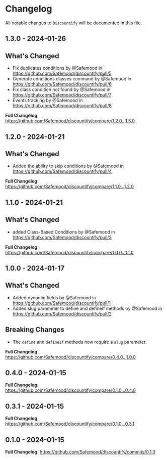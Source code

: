# Changelog

All notable changes to `Discountify` will be documented in this file.

## 1.3.0 - 2024-01-26

## What's Changed
* Fix duplicates conditions by @Safemood in https://github.com/Safemood/discountify/pull/5
* Generate conditions classes command by @Safemood in https://github.com/Safemood/discountify/pull/6
* Fix class condition not found by @Safemood in https://github.com/Safemood/discountify/pull/7
* Events tracking by @Safemood in https://github.com/Safemood/discountify/pull/8


**Full Changelog**: https://github.com/Safemood/discountify/compare/1.2.0...1.3.0

## 1.2.0 - 2024-01-21

## What's Changed
* Added the ability to skip conditions by @Safemood in https://github.com/Safemood/discountify/pull/4


**Full Changelog**: https://github.com/Safemood/discountify/compare/1.1.0...1.2.0

## 1.1.0 - 2024-01-21

## What's Changed
* added  Class-Based Conditions by @Safemood in https://github.com/Safemood/discountify/pull/3

**Full Changelog**: https://github.com/Safemood/discountify/compare/1.0.0...1.1.0

## 1.0.0 - 2024-01-17

## What's Changed
* Added dynamic fields by @Safemood in https://github.com/Safemood/discountify/pull/1
* Added slug parameter to define and defineIf methods by @Safemood in https://github.com/Safemood/discountify/pull/2

## Breaking Changes
- The `define` and `defineIf` methods now require a `slug` parameter.

**Full Changelog**: https://github.com/Safemood/discountify/compare/0.4.0...1.0.0

## 0.4.0 - 2024-01-15

**Full Changelog**: https://github.com/Safemood/discountify/compare/0.1.0...0.4.0

## 0.3.1 - 2024-01-15

**Full Changelog**: https://github.com/Safemood/discountify/compare/0.1.0...0.3.1

## 0.1.0 - 2024-01-15

**Full Changelog**: https://github.com/Safemood/discountify/commits/0.1.0
